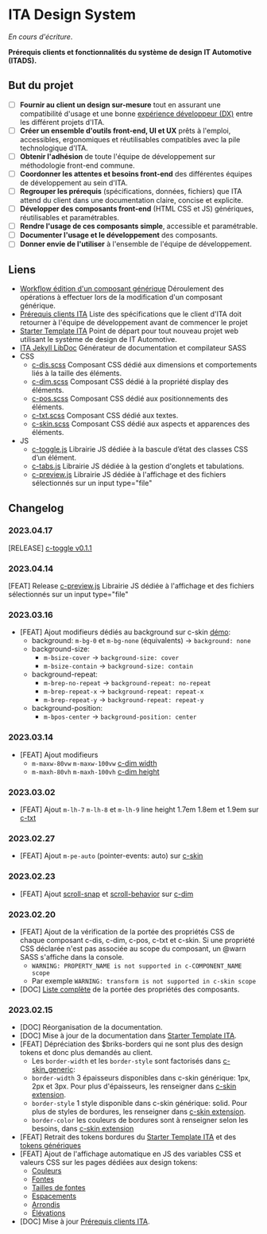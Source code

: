 # ITA Design System

*En cours d'écriture*. 

**Prérequis clients et fonctionnalités du système de design IT Automotive (ITADS).**

## But du projet

- [ ] **Fournir au client un design sur-mesure** tout en assurant une compatibilité  d'usage et une bonne [expérience développeur (DX)](https://search.brave.com/search?q=developer+experience) entre les différent projets d'ITA.
- [ ] **Créer un ensemble d'outils front-end, UI et UX** prêts à l'emploi, accessibles, ergonomiques et réutilisables compatibles avec la pile technologique d'ITA.
- [ ] **Obtenir l'adhésion** de toute l'équipe de développement sur méthodologie front-end commune.
- [ ] **Coordonner les attentes et besoins front-end** des différentes équipes de développement au sein d'ITA.
- [ ] **Regrouper les prérequis** (spécifications, données, fichiers) que ITA attend du client dans une documentation claire, concise et explicite.
- [ ] **Développer des composants front-end** (HTML CSS et JS) génériques, réutilisables et paramétrables.
- [ ] **Rendre l'usage de ces composants simple**, accessible et paramétrable.
- [ ] **Documenter l'usage et le développement** des composants.
- [ ] **Donner envie de l'utiliser** à l'ensemble de l'équipe de développement.

## Liens

* [Workflow édition d'un composant générique](https://github.com/ita-design-system/.github/blob/main/workflow-edition-composant-generique.md) Déroulement des opérations à effectuer lors de la modification d'un composant générique.
* [Prérequis clients ITA](https://github.com/ita-design-system/.github/blob/main/prerequis.md) Liste des spécifications que le client d'ITA doit retourner à l'équipe de développement avant de commencer le projet
* [Starter Template ITA](https://github.com/ita-design-system/starter-template) Point de départ pour tout nouveau projet web utilisant le système de design de IT Automotive. 
* [ITA Jekyll LibDoc](https://github.com/ita-design-system/jekyll-libdoc) Générateur de documentation et compilateur SASS
* CSS
  * [c-dis.scss](https://github.com/ita-design-system/c-dis.scss) Composant CSS dédié aux dimensions et comportements liés à la taille des éléments.
  * [c-dim.scss](https://github.com/ita-design-system/c-dim.scss) Composant CSS dédié à la propriété display des éléments. 
  * [c-pos.scss](https://github.com/ita-design-system/c-pos.scss) Composant CSS dédié aux positionnements des éléments. 
  * [c-txt.scss](https://github.com/ita-design-system/c-txt.scss) Composant CSS dédié aux textes.
  * [c-skin.scss](https://github.com/ita-design-system/c-skin.scss) Composant CSS dédié aux aspects et apparences des éléments.
* JS
  * [c-toggle.js](https://github.com/ita-design-system/c-toggle.js) Librairie JS dédiée à la bascule d’état des classes CSS d’un élément.
  * [c-tabs.js](https://github.com/ita-design-system/c-tabs.js) Librairie JS dédiée à la gestion d'onglets et tabulations.
  * [c-preview.js](https://github.com/ita-design-system/c-preview.js) Librairie JS dédiée à l'affichage et des fichiers sélectionnés sur un input type="file"
  
## Changelog

### 2023.04.17

[RELEASE] [c-toggle v0.1.1](https://github.com/ita-design-system/c-toggle.js/releases/tag/v0.1.1)

### 2023.04.14

[FEAT] Release [c-preview.js](https://github.com/ita-design-system/c-preview.js) Librairie JS dédiée à l'affichage et des fichiers sélectionnés sur un input type="file"

### 2023.03.16

* [FEAT] Ajout modifieurs dédiés au background sur c-skin [démo](https://ita-design-system.github.io/c-skin.scss/):
  * background: `m-bg-0` et `m-bg-none` (équivalents) -> `background: none`
  * background-size: 
    * `m-bsize-cover` -> `background-size: cover`
    * `m-bsize-contain` -> `background-size: contain`
  * background-repeat: 
    * `m-brep-no-repeat` -> `background-repeat: no-repeat`
    * `m-brep-repeat-x` -> `background-repeat: repeat-x`
    * `m-brep-repeat-y` -> `background-repeat: repeat-y`
  * background-position: 
    * `m-bpos-center` -> `background-position: center`

### 2023.03.14

* [FEAT] Ajout modifieurs
  * `m-maxw-80vw` `m-maxw-100vw` [c-dim width](https://ita-design-system.github.io/c-dim.scss/content/width.html)  
  * `m-maxh-80vh` `m-maxh-100vh` [c-dim height](https://ita-design-system.github.io/c-dim.scss/content/height.html) 

### 2023.03.02

* [FEAT] Ajout `m-lh-7` `m-lh-8` et `m-lh-9` line height 1.7em 1.8em et 1.9em sur [c-txt](https://ita-design-system.github.io/c-txt.scss/) 

### 2023.02.27

* [FEAT] Ajout `m-pe-auto` (pointer-events: auto) sur [c-skin](https://ita-design-system.github.io/c-skin.scss/) 

### 2023.02.23

* [FEAT] Ajout [scroll-snap](https://ita-design-system.github.io/c-dim.scss/content/scroll-snap.html) et [scroll-behavior](https://ita-design-system.github.io/c-dim.scss/content/scroll-behavior.html) sur [c-dim](https://ita-design-system.github.io/c-dim.scss/) 

### 2023.02.20

* [FEAT] Ajout de la vérification de la portée des propriétés CSS de chaque composant c-dis, c-dim, c-pos, c-txt et c-skin. Si une propriété CSS déclarée n'est pas associée au scope du composant, un @warn SASS s'affiche dans la console.
  * `WARNING: PROPERTY_NAME is not supported in c-COMPONENT_NAME scope`
  * Par exemple `WARNING: transform is not supported in c-skin scope`
* [DOC] [Liste complète](https://github.com/ita-design-system/starter-template#css-composant) de la portée des propriétés des composants. 

### 2023.02.15

* [DOC] Réorganisation de la documentation.
* [DOC] Mise à jour de la documentation dans [Starter Template ITA](https://github.com/ita-design-system/starter-template).
* [FEAT] Dépréciation des $briks-borders qui ne sont plus des design tokens et donc plus demandés au client. 
  * Les `border-width` et les `border-style` sont factorisés dans [c-skin_generic](https://github.com/ita-design-system/c-skin.scss/blob/main/_sass/_skin_generic.scss):
   * `border-width` 3 épaisseurs disponibles dans c-skin générique: 1px, 2px et 3px. Pour plus d'épaisseurs, les renseigner dans [c-skin extension](https://github.com/ita-design-system/starter-template/blob/main/_sass/_skin_extension.scss).
   * `border-style` 1 style disponible dans c-skin générique: solid.  Pour plus de styles de bordures, les renseigner dans [c-skin extension](https://github.com/ita-design-system/starter-template/blob/main/_sass/_skin_extension.scss).
   * `border-color` les couleurs de bordures sont à renseigner selon les besoins, dans [c-skin extension](https://github.com/ita-design-system/starter-template/blob/main/_sass/_skin_extension.scss)
* [FEAT] Retrait des tokens bordures du [Starter Template ITA](https://github.com/ita-design-system/starter-template) et des [tokens génériques](https://github.com/ita-design-system/jekyll-libdoc/blob/main/_sass/briks/settings/tokens/_generic.scss)
* [FEAT] Ajout de l'affichage automatique en JS des variables CSS et valeurs CSS sur les pages dédiées aux design tokens:
  * [Couleurs](https://ita-design-system.github.io/starter-template/content/doc/1.colors.html)
  * [Fontes](https://ita-design-system.github.io/starter-template/content/doc/3.font-families.html)
  * [Tailles de fontes](https://ita-design-system.github.io/starter-template/content/doc/4.font-sizes.html)
  * [Espacements](https://ita-design-system.github.io/starter-template/content/doc/5.spacings.html)
  * [Arrondis](https://ita-design-system.github.io/starter-template/content/doc/6.border-radii.html)
  * [Élévations](https://ita-design-system.github.io/starter-template/content/doc/7.shadows.html)
* [DOC] Mise à jour [Prérequis clients ITA](https://github.com/ita-design-system/.github/blob/main/prerequis.md).

